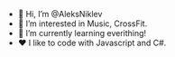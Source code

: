- 👋 Hi, I’m @AleksNiklev
- 👀 I’m interested in Music, CrossFit.
- 🌱 I’m currently learning everithing!
- ❤ I like to code with Javascript and C#. 

